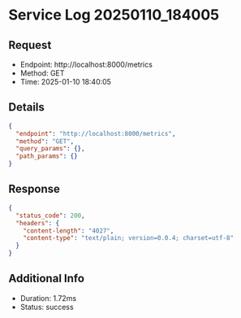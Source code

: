 # Service Log 20250110_184005

## Request
- Endpoint: http://localhost:8000/metrics
- Method: GET
- Time: 2025-01-10 18:40:05

## Details
```json
{
  "endpoint": "http://localhost:8000/metrics",
  "method": "GET",
  "query_params": {},
  "path_params": {}
}
```

## Response
```json
{
  "status_code": 200,
  "headers": {
    "content-length": "4027",
    "content-type": "text/plain; version=0.0.4; charset=utf-8"
  }
}
```

## Additional Info
- Duration: 1.72ms
- Status: success

